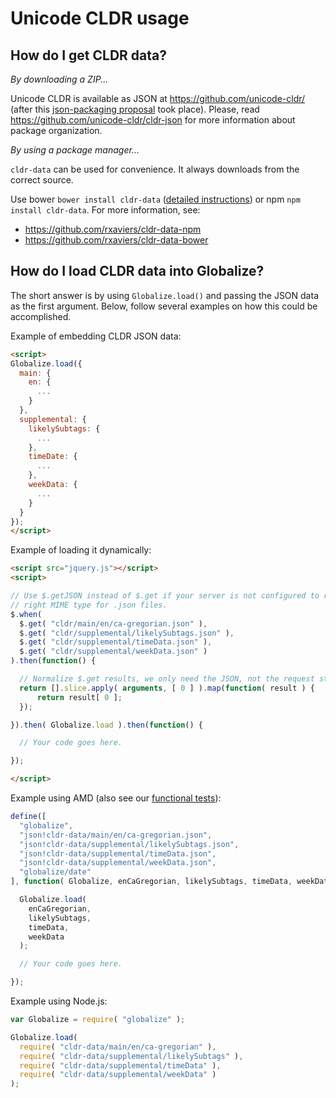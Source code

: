 # Unicode CLDR usage

## How do I get CLDR data?

*By downloading a ZIP...*

Unicode CLDR is available as JSON at https://github.com/unicode-cldr/ (after
this [json-packaging proposal][] took place). Please, read
https://github.com/unicode-cldr/cldr-json for more information about package
organization.

[json-packaging proposal]: http://cldr.unicode.org/development/development-process/design-proposals/json-packaging

*By using a package manager...*

`cldr-data` can be used for convenience. It always downloads from the correct source.

Use bower `bower install cldr-data` ([detailed instructions][]) or npm `npm
install cldr-data`. For more information, see:

- https://github.com/rxaviers/cldr-data-npm
- https://github.com/rxaviers/cldr-data-bower

[detailed instructions]: https://github.com/rxaviers/cldr-data-bower

## How do I load CLDR data into Globalize?

The short answer is by using `Globalize.load()` and passing the JSON data as the
first argument. Below, follow several examples on how this could be
accomplished.

Example of embedding CLDR JSON data:

```html
<script>
Globalize.load({
  main: {
    en: {
      ...
    }
  },
  supplemental: {
    likelySubtags: {
      ...
    },
    timeDate: {
      ...
    },
    weekData: {
      ...
    }
  }
});
</script>
```

Example of loading it dynamically:

```html
<script src="jquery.js"></script>
<script>

// Use $.getJSON instead of $.get if your server is not configured to return the
// right MIME type for .json files.
$.when(
  $.get( "cldr/main/en/ca-gregorian.json" ),
  $.get( "cldr/supplemental/likelySubtags.json" ),
  $.get( "cldr/supplemental/timeData.json" ),
  $.get( "cldr/supplemental/weekData.json" )
).then(function() {

  // Normalize $.get results, we only need the JSON, not the request statuses.
  return [].slice.apply( arguments, [ 0 ] ).map(function( result ) {
      return result[ 0 ];
  });

}).then( Globalize.load ).then(function() {

  // Your code goes here.

});

</script>
```

Example using AMD (also see our [functional tests](../../test/functional.js)):
```javascript
define([
  "globalize",
  "json!cldr-data/main/en/ca-gregorian.json",
  "json!cldr-data/supplemental/likelySubtags.json",
  "json!cldr-data/supplemental/timeData.json",
  "json!cldr-data/supplemental/weekData.json",
  "globalize/date"
], function( Globalize, enCaGregorian, likelySubtags, timeData, weekData ) {

  Globalize.load(
    enCaGregorian,
    likelySubtags,
    timeData,
    weekData
  );

  // Your code goes here.

});
```

Example using Node.js:

```javascript
var Globalize = require( "globalize" );

Globalize.load(
  require( "cldr-data/main/en/ca-gregorian" ),
  require( "cldr-data/supplemental/likelySubtags" ),
  require( "cldr-data/supplemental/timeData" ),
  require( "cldr-data/supplemental/weekData" )
);
```
